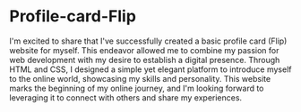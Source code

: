 # Profile-card-Flip

I'm excited to share that I've successfully created a basic profile card (Flip) website for myself. This endeavor allowed me to combine my passion for web development with my desire to establish a digital presence. Through HTML and CSS, I designed a simple yet elegant platform to introduce myself to the online world, showcasing my skills and personality. This website marks the beginning of my online journey, and I'm looking forward to leveraging it to connect with others and share my experiences.
